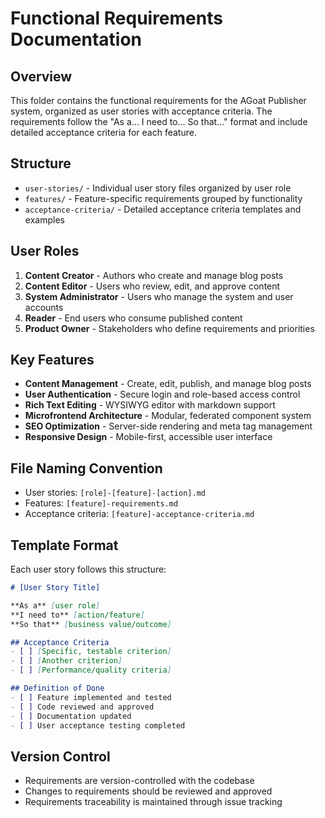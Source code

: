# Functional Requirements Documentation

## Overview
This folder contains the functional requirements for the AGoat Publisher system, organized as user stories with acceptance criteria. The requirements follow the "As a... I need to... So that..." format and include detailed acceptance criteria for each feature.

## Structure
- `user-stories/` - Individual user story files organized by user role
- `features/` - Feature-specific requirements grouped by functionality
- `acceptance-criteria/` - Detailed acceptance criteria templates and examples

## User Roles
1. **Content Creator** - Authors who create and manage blog posts
2. **Content Editor** - Users who review, edit, and approve content
3. **System Administrator** - Users who manage the system and user accounts
4. **Reader** - End users who consume published content
5. **Product Owner** - Stakeholders who define requirements and priorities

## Key Features
- **Content Management** - Create, edit, publish, and manage blog posts
- **User Authentication** - Secure login and role-based access control
- **Rich Text Editing** - WYSIWYG editor with markdown support
- **Microfrontend Architecture** - Modular, federated component system
- **SEO Optimization** - Server-side rendering and meta tag management
- **Responsive Design** - Mobile-first, accessible user interface

## File Naming Convention
- User stories: `[role]-[feature]-[action].md`
- Features: `[feature]-requirements.md`
- Acceptance criteria: `[feature]-acceptance-criteria.md`

## Template Format
Each user story follows this structure:
```markdown
# [User Story Title]

**As a** [user role]  
**I need to** [action/feature]  
**So that** [business value/outcome]

## Acceptance Criteria
- [ ] [Specific, testable criterion]
- [ ] [Another criterion]
- [ ] [Performance/quality criteria]

## Definition of Done
- [ ] Feature implemented and tested
- [ ] Code reviewed and approved
- [ ] Documentation updated
- [ ] User acceptance testing completed
```

## Version Control
- Requirements are version-controlled with the codebase
- Changes to requirements should be reviewed and approved
- Requirements traceability is maintained through issue tracking
